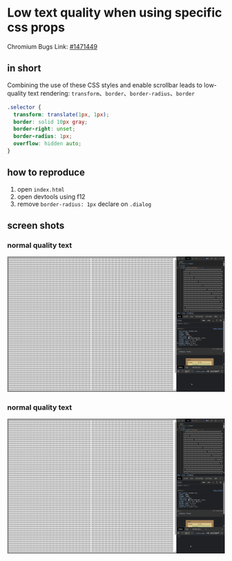 # Low text quality when using specific css props

Chromium Bugs Link: [#1471449](https://bugs.chromium.org/p/chromium/issues/detail?id=1471449)

## in short

Combining the use of these CSS styles and enable scrollbar leads to low-quality text rendering: `transform`、`border`、`border-radius`、`border`

```css
.selector {
  transform: translate(1px, 1px);
  border: solid 10px gray;
  border-right: unset;
  border-radius: 1px;
  overflow: hidden auto;
}
```

## how to reproduce

1. open `index.html`
2. open devtools using f12
3. remove `border-radius: 1px` declare on `.dialog`

## screen shots

### normal quality text

![](./quality-normal.png)

### normal quality text

![](./quality-low.png)